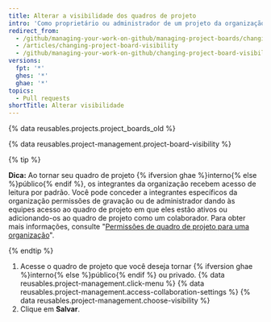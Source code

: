 ```yaml
---
title: Alterar a visibilidade dos quadros de projeto
intro: 'Como proprietário ou administrador de um projeto da organização, você pode tornar um quadro de projeto {% ifversion ghae %}interno{% else %}público{% endif %} ou privado.'
redirect_from:
  - /github/managing-your-work-on-github/managing-project-boards/changing-project-board-visibility
  - /articles/changing-project-board-visibility
  - /github/managing-your-work-on-github/changing-project-board-visibility
versions:
  fpt: '*'
  ghes: '*'
  ghae: '*'
topics:
  - Pull requests
shortTitle: Alterar visibilidade
---
```


{% data reusables.projects.project_boards_old %}

{% data reusables.project-management.project-board-visibility %}

{% tip %}

**Dica:** Ao tornar seu quadro de projeto {% ifversion ghae %}interno{% else %}público{% endif %}, os integrantes da organização recebem acesso de leitura por padrão. Você pode conceder a integrantes específicos da organização permissões de gravação ou de administrador dando às equipes acesso ao quadro de projeto em que eles estão ativos ou adicionando-os ao quadro de projeto como um colaborador. Para obter mais informações, consulte "[Permissões de quadro de projeto para uma organização](/articles/project-board-permissions-for-an-organization)".

{% endtip %}

1. Acesse o quadro de projeto que você deseja tornar {% ifversion ghae %}interno{% else %}público{% endif %} ou privado.
{% data reusables.project-management.click-menu %}
{% data reusables.project-management.access-collaboration-settings %}
{% data reusables.project-management.choose-visibility %}
1. Clique em **Salvar**.
